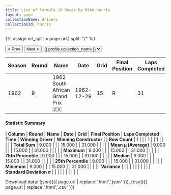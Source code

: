 ```yaml
---
title: List of Formula 1® Races by Mike Harris
layout: page
collectionName: drivers
collectionId: harris
---
```


{% assign url_split = page.url | split: "/" %}
<div id="collection-navigation">
<button onclick="selector.options[selector.selectedIndex-1].value && (window.location = selector.options[selector.selectedIndex-1].value);">&lt; Prev</button>
<button onclick="selector.options[selector.selectedIndex+1].value && (window.location = selector.options[selector.selectedIndex+1].value);">Next &gt;</button>
<select id="selector" onchange="this.options[this.selectedIndex].value && (window.location = this.options[this.selectedIndex].value);">
  {% for collectionId in site.data[page.collectionName].refs %}
    {% if collectionId == page.collectionId %}
      {% assign selected = "selected" %}
    {% else %}
      {% assign selected = "" %}
    {% endif %}
    {% assign profile = site.data[page.collectionName][collectionId].profile %}
    <option value="/f1/{{ page.collectionName }}/{{ collectionId }}/{{ url_split[4] }}" {{ selected }}>{{ profile.collection_name }}</option>
  {% endfor %}
</select>
</div>

| Season | Round | Name | Date | Grid | Final Position | Laps Completed | Time | Winning Driver | Winning Constructor |
|--|--|--|--|--|--|--|--|--|--|
| 1962 | 9 | 1962 South African Grand Prix 🇿🇦 | 1962-12-29 | 15 | R | 31 |   | Graham Hill 🇬🇧 | BRM 🇬🇧 |

#### Statistic Summary

| **Column** | **Round** | **Name** | **Date** | **Grid** | **Final Position** | **Laps Completed** | **Time** | **Winning Driver** | **Winning Constructor** |
| **Row Count** | 1 |  |  | 1 |  | 1 |  |  |  |
| **Total Sum** | 9.000 |  |  | 15.000 |  | 31.000 |  |  |  |
| **Mean μ (Average)** | 9.000 |  |  | 15.000 |  | 31.000 |  |  |  |
| **Maximum** | 9.000 |  |  | 15.000 |  | 31.000 |  |  |  |
| **75th Percentile** | 9.000 |  |  | 15.000 |  | 31.000 |  |  |  |
| **Median** | 9.000 |  |  | 15.000 |  | 31.000 |  |  |  |
| **25th Percentile** | 9.000 |  |  | 15.000 |  | 31.000 |  |  |  |
| **Minimum** | 9.000 |  |  | 15.000 |  | 31.000 |  |  |  |
| **Variance** |  |  |  |  |  |  |  |  |  |
| **Standard Deviation σ** |  |  |  |  |  |  |  |  |  |

Download data: [json]({{ page.url | replace:'.html','.json' }}), [csv]({{ page.url | replace:'.html','.csv' }})
